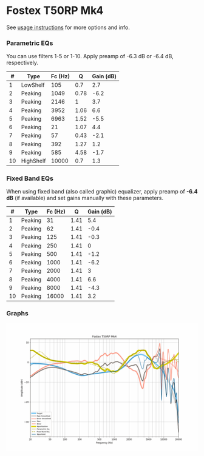 # Fostex T50RP Mk4
See [usage instructions](https://github.com/jaakkopasanen/AutoEq#usage) for more options and info.

### Parametric EQs
You can use filters 1-5 or 1-10. Apply preamp of -6.3 dB or -6.4 dB, respectively.

|   # | Type      |   Fc (Hz) |    Q |   Gain (dB) |
|-----|-----------|-----------|------|-------------|
|   1 | LowShelf  |       105 | 0.7  |         2.7 |
|   2 | Peaking   |      1049 | 0.78 |        -6.2 |
|   3 | Peaking   |      2146 | 1    |         3.7 |
|   4 | Peaking   |      3952 | 1.06 |         6.6 |
|   5 | Peaking   |      6963 | 1.52 |        -5.5 |
|   6 | Peaking   |        21 | 1.07 |         4.4 |
|   7 | Peaking   |        57 | 0.43 |        -2.1 |
|   8 | Peaking   |       392 | 1.27 |         1.2 |
|   9 | Peaking   |       585 | 4.58 |        -1.7 |
|  10 | HighShelf |     10000 | 0.7  |         1.3 |

### Fixed Band EQs
When using fixed band (also called graphic) equalizer, apply preamp of **-6.4 dB** (if available) and set gains manually with these parameters.

|   # | Type    |   Fc (Hz) |    Q |   Gain (dB) |
|-----|---------|-----------|------|-------------|
|   1 | Peaking |        31 | 1.41 |         5.4 |
|   2 | Peaking |        62 | 1.41 |        -0.4 |
|   3 | Peaking |       125 | 1.41 |        -0.3 |
|   4 | Peaking |       250 | 1.41 |         0   |
|   5 | Peaking |       500 | 1.41 |        -1.2 |
|   6 | Peaking |      1000 | 1.41 |        -6.2 |
|   7 | Peaking |      2000 | 1.41 |         3   |
|   8 | Peaking |      4000 | 1.41 |         6.6 |
|   9 | Peaking |      8000 | 1.41 |        -4.3 |
|  10 | Peaking |     16000 | 1.41 |         3.2 |

### Graphs
![](./Fostex%20T50RP%20Mk4.png)
